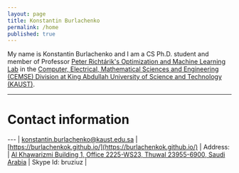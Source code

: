 ```yaml
---
layout: page
title: Konstantin Burlachenko
permalink: /home
published: true
---
```


<style>
th, td {
  padding: 5px;
  text-align: left;
}
</style>

My name is Konstantin Burlachenko and I am a CS Ph.D. student and member of Professor [Peter Richtárik's Optimization and Machine Learning Lab](https://richtarik.org/) 
in the [Computer, Electrical, Mathematical Sciences and Engineering (CEMSE) Division at King Abdullah University of Science and Technology (KAUST)](https://cemse.kaust.edu.sa/).

---

# Contact information

--- |
[konstantin.burlachenko@kaust.edu.sa](mailto:konstantin.burlachenko@kaust.edu.sa) |
[https://burlachenkok.github.io/](https://burlachenkok.github.io/) |
Address: |
[Al Khawarizmi Building 1, Office 2225-WS23, Thuwal 23955-6900, Saudi Arabia](https://www.google.com/maps/place/Al-Khawarizmi+Block,+Building+1+The+Spine,+Thuwal+23955/@22.3092769,39.1046418,18z/data=!4m12!1m6!3m5!1s0x15c11c505768a2f1:0x36139c007214e6bc!2z0J3QsNGD0YfQvdC-LdGC0LXRhdC90L7Qu9C-0LPQuNGH0LXRgdC60LjQuSDRg9C90LjQstC10YDRgdC40YLQtdGCINC40LzQtdC90Lgg0LrQvtGA0L7Qu9GPINCQ0LHQtNCw0LvQu9GL!8m2!3d22.309465!4d39.104697!3m4!1s0x15c11c50619ad02d:0xadf064b12f9b6b4c!8m2!3d22.3085267!4d39.1048447) |
Skype Id: bruziuz |
